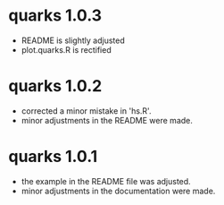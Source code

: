 # quarks 1.0.3

- README is slightly adjusted
- plot.quarks.R is rectified

# quarks 1.0.2

- corrected a minor mistake in 'hs.R'.
- minor adjustments in the README were made.

# quarks 1.0.1

- the example in the README file was adjusted.
- minor adjustments in the documentation were made.

